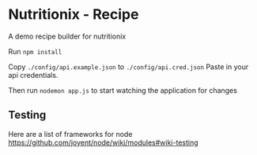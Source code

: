 # Nutritionix - Recipe

A demo recipe builder for nutritionix

Run `npm install`

Copy `./config/api.example.json` to `./config/api.cred.json`
Paste in your api credentials.

Then run `nodemon app.js` to start watching the application for changes

## Testing
Here are a list of frameworks for node
https://github.com/joyent/node/wiki/modules#wiki-testing
